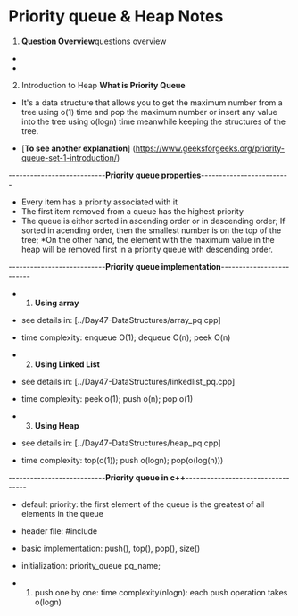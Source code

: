 # Priority queue & Heap Notes
1. **Question Overview**questions overview
* 
* 

2. Introduction to Heap
**What is Priority Queue**
* It's a data structure that allows you to get the maximum number from a tree using o(1) time
and pop the maximum number or insert any value into the tree using o(logn) time meanwhile
keeping the structures of the tree.

* [**To see another explanation**] (https://www.geeksforgeeks.org/priority-queue-set-1-introduction/)

---------------------------**Priority queue properties**-------------------------

* Every item has a priority associated with it
* The first item removed from a queue has the highest priority 
* The queue is either sorted in ascending order or in descending order;
If sorted in acending order, then the smallest number is on the top of the tree;
*On the other hand, the element with the maximum value in the heap will be removed first
in a priority queue with descending order.

---------------------------**Priority queue implementation**-------------------------
* 1. **Using array**
* see details in: [../Day47-DataStructures/array_pq.cpp]
* time complexity: enqueue O(1); dequeue O(n); peek O(n)

* 2. **Using Linked List**
* see details in: [../Day47-DataStructures/linkedlist_pq.cpp]
* time complexity: peek o(1); push o(n); pop o(1)

* 3. **Using Heap**
* see details in: [../Day47-DataStructures/heap_pq.cpp]
* time complexity: top(o(1)); push o(logn); pop(o(log(n)))

---------------------------**Priority queue in c++**----------------------------------
* default priority: the first element of the queue is the greatest of all elements in the queue
* header file: #include <queue>
* basic implementation: push(), top(), pop(), size()
* initialization: priority_queue<int> pq_name;

* 1. push one by one: time complexity(nlogn): each push operation takes o(logn)


